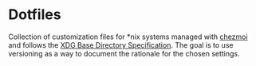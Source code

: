 # Dotfiles #
Collection of customization files for *nix systems managed with [chezmoi](https://www.chezmoi.io) and follows the [XDG Base Directory Specification](https://specifications.freedesktop.org/basedir-spec/basedir-spec-latest.html).
The goal is to use versioning as a way to document the rationale for the chosen settings.
